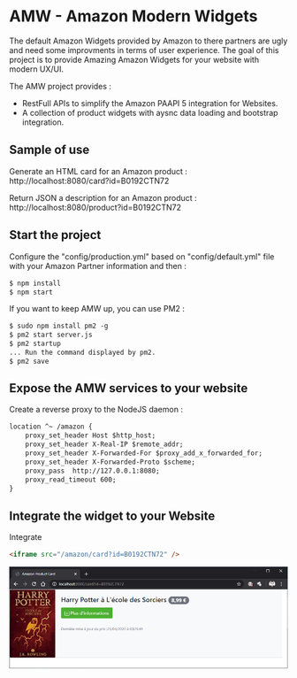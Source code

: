 # AMW - Amazon Modern Widgets

The default Amazon Widgets provided by Amazon to there partners are ugly and need some improvments in terms of user experience.
The goal of this project is to provide Amazing Amazon Widgets for your website with modern UX/UI.

The AMW project provides : 
- RestFull APIs to simplify the Amazon PAAPI 5 integration for Websites.
- A collection of product widgets with aysnc data loading and bootstrap integration.


## Sample of use

Generate an HTML card for an Amazon product : 
http://localhost:8080/card?id=B0192CTN72

Return JSON a description for an Amazon product : 
http://localhost:8080/product?id=B0192CTN72


## Start the project

Configure the "config/production.yml" based on "config/default.yml" file with your Amazon Partner information and then :

```console
$ npm install
$ npm start
```

If you want to keep AMW up, you can use PM2  :

```console
$ sudo npm install pm2 -g
$ pm2 start server.js
$ pm2 startup
... Run the command displayed by pm2.
$ pm2 save
```

## Expose the AMW services to your website

Create a reverse proxy to the NodeJS daemon : 

```
location ^~ /amazon {
    proxy_set_header Host $http_host;
    proxy_set_header X-Real-IP $remote_addr;
    proxy_set_header X-Forwarded-For $proxy_add_x_forwarded_for;
    proxy_set_header X-Forwarded-Proto $scheme;
    proxy_pass  http://127.0.0.1:8080;
    proxy_read_timeout 600;
}
```

## Integrate the widget to your Website

Integrate 
```html
<iframe src="/amazon/card?id=B0192CTN72" />
```


![](img/amazon-product-card.png)
